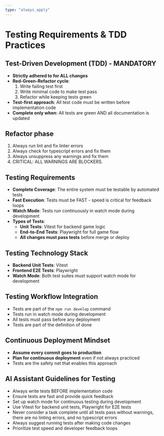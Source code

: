 ```yaml
---
type: "always_apply"
---
```


# Testing Requirements & TDD Practices

## Test-Driven Development (TDD) - MANDATORY
- **Strictly adhered to for ALL changes**
- **Red-Green-Refactor cycle**: 
  1. Write failing test first
  2. Write minimal code to make test pass
  3. Refactor while keeping tests green
- **Test-first approach**: All test code must be written before implementation code
- **Complete only when**: All tests are green AND all documentation is updated

## Refactor phase
1. Always run lint and fix linter errors
2. Always check for typescript errors and fix them
3. Always unsuppress any warnings and fix them
4. CRITICAL: ALL WARNINGS ARE BLOCKERS. 

## Testing Requirements
- **Complete Coverage**: The entire system must be testable by automated tests
- **Fast Execution**: Tests must be FAST - speed is critical for feedback loops
- **Watch Mode**: Tests run continuously in watch mode during development
- **Types of Tests**:
  - **Unit Tests**: Vitest for backend game logic
  - **End-to-End Tests**: Playwright for full game flow
  - **All changes must pass tests** before merge or deploy

## Testing Technology Stack
- **Backend Unit Tests**: Vitest
- **Frontend E2E Tests**: Playwright
- **Watch Mode**: Both test suites must support watch mode for development

## Testing Workflow Integration
- Tests are part of the `npm run develop` command
- Tests run in watch mode during development
- All tests must pass before any deployment
- Tests are part of the definition of done

## Continuous Deployment Mindset
- **Assume every commit goes to production**
- **Plan for continuous deployment** even if not always practiced
- Tests are the safety net that enables this approach

## AI Assistant Guidelines for Testing
- Always write tests BEFORE implementation code
- Ensure tests are fast and provide quick feedback
- Set up watch mode for continuous testing during development
- Use Vitest for backend unit tests, Playwright for E2E tests
- Never consider a task complete until all tests pass without warnings, there are no linting errors, and no typescript errors
- Always suggest running tests after making code changes
- Prioritize test speed and developer feedback loops
